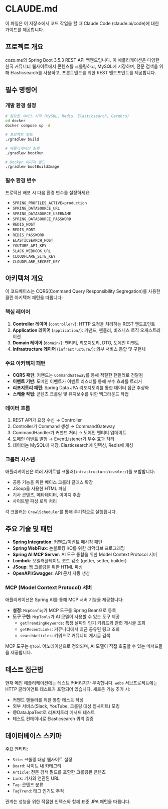 # CLAUDE.md

이 파일은 이 저장소에서 코드 작업을 할 때 Claude Code (claude.ai/code)에 대한 가이드를 제공합니다.

## 프로젝트 개요

cozo.me의 Spring Boot 3.5.3 REST API 백엔드입니다. 이 애플리케이션은 다양한 한국 커뮤니티 웹사이트에서 콘텐츠를 크롤링하고, MySQL에 저장하며, 전문 검색을 위해 Elasticsearch를 사용하고, 프론트엔드를 위한 REST 엔드포인트를 제공합니다.

## 필수 명령어

### 개발 환경 설정

```bash
# 필요한 서비스 시작 (MySQL, Redis, Elasticsearch, Cerebro)
cd docker
docker compose up -d

# 프로젝트 빌드
./gradlew build

# 애플리케이션 실행
./gradlew bootRun

# Docker 이미지 빌드
./gradlew bootBuildImage
```

### 필수 환경 변수

프로덕션 배포 시 다음 환경 변수를 설정하세요:

- `SPRING_PROFILES_ACTIVE=production`
- `SPRING_DATASOURCE_URL`
- `SPRING_DATASOURCE_USERNAME`
- `SPRING_DATASOURCE_PASSWORD`
- `REDIS_HOST`
- `REDIS_PORT`
- `REDIS_PASSWORD`
- `ELASTICSEARCH_HOST`
- `YOUTUBE_API_KEY`
- `SLACK_WEBHOOK_URL`
- `CLOUDFLARE_SITE_KEY`
- `CLOUDFLARE_SECRET_KEY`

## 아키텍처 개요

이 코드베이스는 CQRS(Command Query Responsibility Segregation)를 사용한 클린 아키텍처 패턴을 따릅니다:

### 핵심 레이어

1. **Controller 레이어** (`controller/`): HTTP 요청을 처리하는 REST 엔드포인트
2. **Application 레이어** (`application/`): 커맨드, 핸들러, 비즈니스 로직 오케스트레이션
3. **Domain 레이어** (`domain/`): 엔티티, 리포지토리, DTO, 도메인 이벤트
4. **Infrastructure 레이어** (`infrastructure/`): 외부 서비스 통합 및 구현체

### 주요 아키텍처 패턴

- **CQRS 패턴**: 커맨드는 `CommandGateway`를 통해 적절한 핸들러로 전달됨
- **이벤트 기반**: 도메인 이벤트가 이벤트 리스너를 통해 부수 효과를 트리거
- **리포지토리 패턴**: Spring Data JPA 리포지토리를 통한 데이터 접근 추상화
- **스케줄 작업**: 콘텐츠 크롤링 및 유지보수를 위한 백그라운드 작업

### 데이터 흐름

1. REST API가 요청 수신 → Controller
2. Controller가 Command 생성 → CommandGateway
3. CommandHandler가 커맨드 처리 → 도메인 엔티티 업데이트
4. 도메인 이벤트 발행 → EventListener가 부수 효과 처리
5. 데이터는 MySQL에 저장, Elasticsearch에 인덱싱, Redis에 캐싱

### 크롤러 시스템

애플리케이션은 여러 사이트별 크롤러(`infrastructure/crawler/`)를 포함합니다:

- 공통 기능을 위한 베이스 크롤러 클래스 확장
- JSoup을 사용한 HTML 파싱
- 기사 콘텐츠, 메타데이터, 이미지 추출
- 사이트별 파싱 로직 처리

각 크롤러는 `CrawlScheduler`를 통해 주기적으로 실행됩니다.

## 주요 기술 및 패턴

- **Spring Integration**: 커맨드/이벤트 메시징 패턴
- **Spring WebFlux**: 논블로킹 I/O를 위한 리액티브 프로그래밍
- **Spring AI MCP Server**: AI 도구 통합을 위한 Model Context Protocol 서버
- **Lombok**: 보일러플레이트 코드 감소 (getter, setter, builder)
- **JSoup**: 웹 크롤링을 위한 HTML 파싱
- **OpenAPI/Swagger**: API 문서 자동 생성

### MCP (Model Context Protocol) 서버

애플리케이션은 Spring AI를 통해 MCP 서버 기능을 제공합니다:

- **설정**: `McpConfig`가 MCP 도구를 Spring Bean으로 등록
- **도구 구현**: `McpTools`가 AI 모델이 사용할 수 있는 도구 제공
  - `getTrendingKeywords`: 특정 날짜의 인기 키워드와 관련 게시글 조회
  - `getRecentLinks`: 커뮤니티에서 최근 공유된 링크 조회
  - `searchArticles`: 키워드로 커뮤니티 게시글 검색

MCP 도구는 `@Tool` 어노테이션으로 정의되며, AI 모델이 직접 호출할 수 있는 메서드들을 제공합니다.

## 테스트 접근법

현재 메인 애플리케이션에는 테스트 커버리지가 부족합니다. `webs` 서브프로젝트에는 HTTP 클라이언트 테스트가 포함되어 있습니다. 새로운 기능 추가 시:

- 커맨드 핸들러를 위한 통합 테스트 작성
- 외부 서비스(Slack, YouTube, 크롤링 대상 웹사이트) 모킹
- @DataJpaTest로 리포지토리 메서드 테스트
- 테스트 컨테이너로 Elasticsearch 쿼리 검증

## 데이터베이스 스키마

주요 엔티티:

- `Site`: 크롤링 대상 웹사이트 설정
- `Board`: 사이트 내 카테고리
- `Article`: 전문 검색 필드를 포함한 크롤링된 콘텐츠
- `Link`: 기사와 연관된 URL
- `Tag`: 콘텐츠 분류
- `TagTrend`: 태그 인기도 추적

관계는 성능을 위한 적절한 인덱스와 함께 표준 JPA 패턴을 따릅니다.
